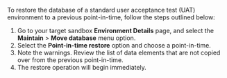 To restore the database of a standard user acceptance test (UAT) environment to a previous point-in-time, follow the steps outlined below:

1. Go to your target sandbox **Environment Details** page, and select the **Maintain** > **Move database** menu option.
2. Select the **Point-in-time restore** option and choose a point-in-time.
3. Note the warnings. Review the list of data elements that are not copied over from the previous point-in-time.
4. The restore operation will begin immediately.

